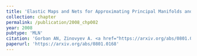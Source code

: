 ```yaml
---
title: 'Elastic Maps and Nets for Approximating Principal Manifolds and Their Application to Microarray Data Visualization'
collection: chapter
permalink: /publication/2008_chp002
year: 2008
pubtype: 'MLN'
citation: 'Gorban AN, Zinovyev A. <a href="https://arxiv.org/abs/0801.0168">Elastic Maps and Nets for Approximating Principal Manifolds and Their Application to Microarray Data Visualization</a>. In Principal Manifolds for Data Visualization and Dimension Reduction, Lecture Notes in Computational Science and Engineering 58, Springer, Berlin - Heidelberg, 2008, 96-130'
paperurl: 'https://arxiv.org/abs/0801.0168'
---
```

